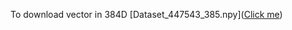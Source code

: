 To download vector in 384D [Dataset_447543_385.npy]([Click me](https://drive.google.com/file/d/1-XDfrXhwJUxWcBPvDNF8Vjx563OB5twU/view?usp=drive_link))
